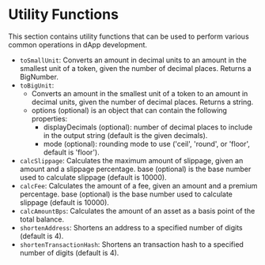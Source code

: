 # Utility Functions

This section contains utility functions that can be used to perform various common operations in dApp development.

* `toSmallUnit`: Converts an amount in decimal units to an amount in the smallest unit of a token, given the number of decimal places. Returns a BigNumber.
* `toBigUnit`:&#x20;
  * Converts an amount in the smallest unit of a token to an amount in decimal units, given the number of decimal places. Returns a string.
  * options (optional) is an object that can contain the following properties:
    * displayDecimals (optional): number of decimal places to include in the output string (default is the given decimals).
    * mode (optional): rounding mode to use ('ceil', 'round', or 'floor', default is 'floor').
* `calcSlippage`: Calculates the maximum amount of slippage, given an amount and a slippage percentage. base (optional) is the base number used to calculate slippage (default is 10000).
* `calcFee`: Calculates the amount of a fee, given an amount and a premium percentage. base (optional) is the base number used to calculate slippage (default is 10000).
* `calcAmountBps`: Calculates the amount of an asset as a basis point of the total balance.
* `shortenAddress`: Shortens an address to a specified number of digits (default is 4).
* `shortenTransactionHash`: Shortens an transaction hash to a specified number of digits (default is 4).
